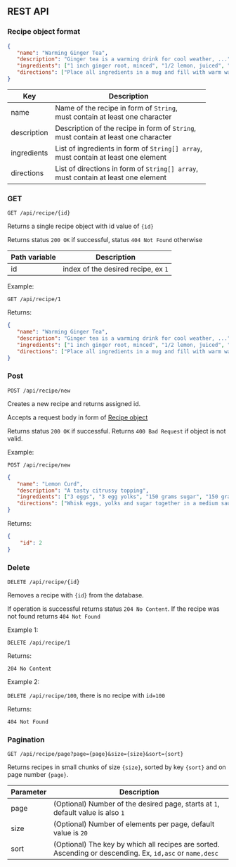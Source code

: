 

## REST API

### Recipe object format

```json
{
   "name": "Warming Ginger Tea",
   "description": "Ginger tea is a warming drink for cool weather, ...",
   "ingredients": ["1 inch ginger root, minced", "1/2 lemon, juiced", "1/2 teaspoon manuka honey"],
   "directions": ["Place all ingredients in a mug and fill with warm water (not too hot so you keep the beneficial honey compounds in tact)", "Steep for 5-10 minutes", "Drink and enjoy"]
}
```

| Key         | Description                                                                             |
|-------------|-----------------------------------------------------------------------------------------|
| name        | Name of the recipe in form of `String`,<br/>must contain at least one character         |
| description | Description of the recipe in form of `String`,<br/> must contain at least one character |
| ingredients | List of ingredients in form of `String[] array`,<br/> must contain at least one element |
| directions  | List of directions in form of `String[] array`,<br/> must contain at least one element  |

### GET

`GET /api/recipe/{id}` 

Returns a single recipe object with id value of `{id}`

Returns status `200 OK` if successful, status `404 Not Found` otherwise

| Path variable     | Description                         |
|-------------------|-------------------------------------|
| id                | index of the desired recipe, ex `1` |

Example:

`GET /api/recipe/1`

Returns:
```json
{
   "name": "Warming Ginger Tea",
   "description": "Ginger tea is a warming drink for cool weather, ...",
   "ingredients": ["1 inch ginger root, minced", "1/2 lemon, juiced", "1/2 teaspoon manuka honey"],
   "directions": ["Place all ingredients in a mug and fill with warm water (not too hot so you keep the beneficial honey compounds in tact)", "Steep for 5-10 minutes", "Drink and enjoy"]
}
```

### Post

`POST /api/recipe/new`

Creates a new recipe and returns assigned id.

Accepts a request body in form of [Recipe object](#Recipe-object-format)

Returns status `200 OK` if successful. Returns `400 Bad Request` if object is not valid.

Example:

`POST /api/recipe/new`
```json
{
   "name": "Lemon Curd",
   "description": "A tasty citrussy topping",
   "ingredients": ["3 eggs", "3 egg yolks", "150 grams sugar", "150 grams lemon juice"],
   "directions": ["Whisk eggs, yolks and sugar together in a medium sauce pan", "Put on low heat, stir until thickened", "Add 1/3 of the lemon juice and stir until thickened again", "Add 1/3 lemon juice another two times and take off heat", "Serve"]
}
```

Returns:

```json
{
    "id": 2
}
```

### Delete

`DELETE /api/recipe/{id}`

Removes a recipe with `{id}` from the database.

If operation is successful returns status `204 No Content`. If the recipe was not found returns `404 Not Found`

Example 1:

`DELETE /api/recipe/1`

Returns:

`204 No Content`

Example 2:

`DELETE /api/recipe/100`, there is no recipe with `id=100`

Returns:

`404 Not Found`

### Pagination

`GET /api/recipe/page?page={page}&size={size}&sort={sort}`

Returns recipes in small chunks of size `{size}`, sorted by key `{sort}` and on page number `{page}`.

| Parameter | Description                                                                                              |
|-----------|----------------------------------------------------------------------------------------------------------|
| page      | (Optional) Number of the desired page, starts at `1`, default value is also `1`                          |
| size      | (Optional) Number of elements per page, default value is `20`                                            |
| sort      | (Optional) The key by which all recipes are sorted. Ascending or descending. Ex, `id,asc` or `name,desc` |
